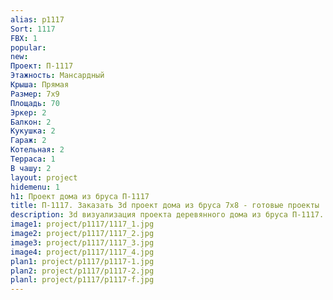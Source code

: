 ```yaml
---
alias: p1117
Sort: 1117
FBX: 1
popular: 
new: 
Проект: П-1117
Этажность: Мансардный
Крыша: Прямая
Размер: 7х9
Площадь: 70
Эркер: 2
Балкон: 2
Кукушка: 2
Гараж: 2
Котельная: 2
Терраса: 1
В чашу: 2
layout: project
hidemenu: 1
h1: Проект дома из бруса П-1117
title: П-1117. Заказать 3d проект дома из бруса 7х8 - готовые проекты
description: 3d визуализация проекта деревянного дома из бруса П-1117. Площадь 70 м2, размер 7х8. Вы можете внести любые изменения в проект.
image1: project/p1117/1117_1.jpg
image2: project/p1117/1117_2.jpg
image3: project/p1117/1117_3.jpg
image4: project/p1117/1117_4.jpg
plan1: project/p1117/p1117-1.jpg
plan2: project/p1117/p1117-2.jpg
planl: project/p1117/p1117-f.jpg
---
```

